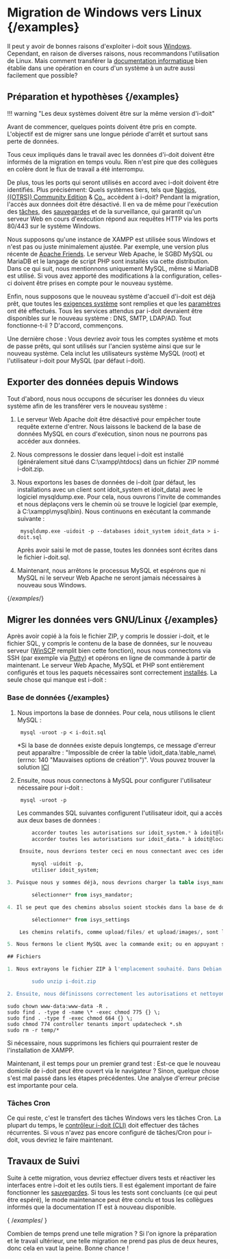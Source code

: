 # Migration de Windows vers Linux {/examples}

Il peut y avoir de bonnes raisons d'exploiter i-doit sous [Windows](../installation/manual-installation/microsoft-windows-server/index.md). Cependant, en raison de diverses raisons, nous recommandons l'utilisation de Linux. Mais comment transférer la [documentation informatique](../glossary.md) bien établie dans une opération en cours d'un système à un autre aussi facilement que possible?

## Préparation et hypothèses {/examples}

!!! warning "Les deux systèmes doivent être sur la même version d'i-doit"

Avant de commencer, quelques points doivent être pris en compte. L'objectif est de migrer sans une longue période d'arrêt et surtout sans perte de données.

Tous ceux impliqués dans le travail avec les données d'i-doit doivent être informés de la migration en temps voulu. Rien n'est pire que des collègues en colère dont le flux de travail a été interrompu.

De plus, tous les ports qui seront utilisés en accord avec i-doit doivent être identifiés. Plus précisément: Quels systèmes tiers, tels que [Nagios](../automation-and-integration/network-monitoring/nagios.md), [((OTRS)) Community Edition](../automation-and-integration/service-desk/otrscommunity-help-desk.md) & [Co.](../consolidate-data/index.md), accèdent à i-doit? Pendant la migration, l'accès aux données doit être désactivé. Il en va de même pour l'exécution des [tâches](../automation-and-integration/cli/index.md), des [sauvegardes](../maintenance-and-operation/backup-and-recovery/index.md) et de la surveillance, qui garantit qu'un serveur Web en cours d'exécution répond aux requêtes HTTP via les ports 80/443 sur le système Windows.

Nous supposons qu'une instance de XAMPP est utilisée sous Windows et n'est pas ou juste minimalement ajustée. Par exemple, une version plus récente de [Apache Friends](https://www.apachefriends.org/). Le serveur Web Apache, le SGBD MySQL ou MariaDB et le langage de script PHP sont installés via cette distribution. Dans ce qui suit, nous mentionnons uniquement MySQL, même si MariaDB est utilisé. Si vous avez apporté des modifications à la configuration, celles-ci doivent être prises en compte pour le nouveau système.

Enfin, nous supposons que le nouveau système d'accueil d'i-doit est déjà prêt, que toutes les [exigences système](../installation/system-requirements.md) sont remplies et que les [paramètres](../installation/manual-installation/system-settings.md) ont été effectués. Tous les services attendus par i-doit devraient être disponibles sur le nouveau système : DNS, SMTP, LDAP/AD. Tout fonctionne-t-il ? D'accord, commençons.

Une dernière chose : Vous devriez avoir tous les comptes système et mots de passe prêts, qui sont utilisés sur l'ancien système ainsi que sur le nouveau système. Cela inclut les utilisateurs système MySQL (root) et l'utilisateur i-doit pour MySQL (par défaut i-doit).

## Exporter des données depuis Windows

Tout d'abord, nous nous occupons de sécuriser les données du vieux système afin de les transférer vers le nouveau système :

1. Le serveur Web Apache doit être désactivé pour empêcher toute requête externe d'entrer. Nous laissons le backend de la base de données MySQL en cours d'exécution, sinon nous ne pourrons pas accéder aux données.
2. Nous compressons le dossier dans lequel i-doit est installé (généralement situé dans C:\xampp\htdocs\) dans un fichier ZIP nommé i-doit.zip.
3. Nous exportons les bases de données de i-doit (par défaut, les installations avec un client sont idoit_system et idoit_data) avec le logiciel mysqldump.exe. Pour cela, nous ouvrons l'invite de commandes et nous déplaçons vers le chemin où se trouve le logiciel (par exemple, à C:\xampp\mysql\bin\). Nous continuons en exécutant la commande suivante :

        mysqldump.exe -uidoit -p --databases idoit_system idoit_data > i-doit.sql

    Après avoir saisi le mot de passe, toutes les données sont écrites dans le fichier i-doit.sql.

4. Maintenant, nous arrêtons le processus MySQL et espérons que ni MySQL ni le serveur Web Apache ne seront jamais nécessaires à nouveau sous Windows.

{/*examples*/}

## Migrer les données vers GNU/Linux {/examples}

Après avoir copié à la fois le fichier ZIP, y compris le dossier i-doit, et le fichier SQL, y compris le contenu de la base de données, sur le nouveau serveur ([WinSCP](http://winscp.net/eng/index.php) remplit bien cette fonction), nous nous connectons via SSH (par exemple via [Putty](http://www.putty.org/)) et opérons en ligne de commande à partir de maintenant. Le serveur Web Apache, MySQL et PHP sont entièrement configurés et tous les paquets nécessaires sont correctement [installés](../installation/index.md). La seule chose qui manque est i-doit :

### Base de données {/examples}

1. Nous importons la base de données. Pour cela, nous utilisons le client MySQL :

        mysql -uroot -p < i-doit.sql

    *Si la base de données existe depuis longtemps, ce message d'erreur peut apparaître : "Impossible de créer la table \idoit\_data\.\table\_name\ (errno: 140 "Mauvaises options de création")". Vous pouvez trouver la solution [ICI](../system-administration/troubleshooting/cant-create-table.md)

2. Ensuite, nous nous connectons à MySQL pour configurer l'utilisateur nécessaire pour i-doit :

        mysql -uroot -p

    Les commandes SQL suivantes configurent l'utilisateur idoit, qui a accès aux deux bases de données :

```sql
        accorder toutes les autorisations sur idoit_system.* à idoit@localhost identifié par 'monmotdepasse';
        accorder toutes les autorisations sur idoit_data.* à idoit@localhost identifié par 'monmotdepasse';

    Ensuite, nous devrions tester ceci en nous connectant avec ces identifiants pour voir si les bases de données peuvent être lues correctement :

        mysql -uidoit -p,
        utiliser idoit_system;

3. Puisque nous y sommes déjà, nous devrions charger la table isys_mandator pour vérifier les identifiants :

        sélectionner* from isys_mandator;

4. Il se peut que des chemins absolus soient stockés dans la base de données. Les ensembles de données concernés incluent system.dir.file-upload et system.dir.image-upload dans la table isys_settings :

        sélectionner* from isys_settings

    Les chemins relatifs, comme upload/files/ et upload/images/, sont légitimes.

5. Nous fermons le client MySQL avec la commande exit; ou en appuyant sur CTRL+D .

## Fichiers

1. Nous extrayons le fichier ZIP à l'emplacement souhaité. Dans Debian GNU/Linux, cela se ferait dans /var/www/html/ :

        sudo unzip i-doit.zip

2. Ensuite, nous définissons correctement les autorisations et nettoyons :
```

```shell
sudo chown www-data:www-data -R .
sudo find . -type d -name \* -exec chmod 775 {} \;
sudo find . -type f -exec chmod 664 {} \;
sudo chmod 774 controller tenants import updatecheck *.sh
sudo rm -r temp/*
```

Si nécessaire, nous supprimons les fichiers qui pourraient rester de l'installation de XAMPP.

Maintenant, il est temps pour un premier grand test : Est-ce que le nouveau domicile de i-doit peut être ouvert via le navigateur ? Sinon, quelque chose s'est mal passé dans les étapes précédentes. Une analyse d'erreur précise est importante pour cela.

### Tâches Cron

Ce qui reste, c'est le transfert des tâches Windows vers les tâches Cron. La plupart du temps, le [contrôleur i-doit (CLI)](../automation-and-integration/cli/index.md) doit effectuer des tâches récurrentes. Si vous n'avez pas encore configuré de tâches/Cron pour i-doit, vous devriez le faire maintenant.

## Travaux de Suivi

Suite à cette migration, vous devriez effectuer divers tests et réactiver les interfaces entre i-doit et les outils tiers. Il est également important de faire fonctionner les [sauvegardes](../maintenance-and-operation/backup-and-recovery/index.md). Si tous les tests sont concluants (ce qui peut être espéré), le mode maintenance peut être conclu et tous les collègues informés que la documentation IT est à nouveau disponible. 

{ /*examples*/ }

Combien de temps prend une telle migration ? Si l'on ignore la préparation et le travail ultérieur, une telle migration ne prend pas plus de deux heures, donc cela en vaut la peine. Bonne chance !
